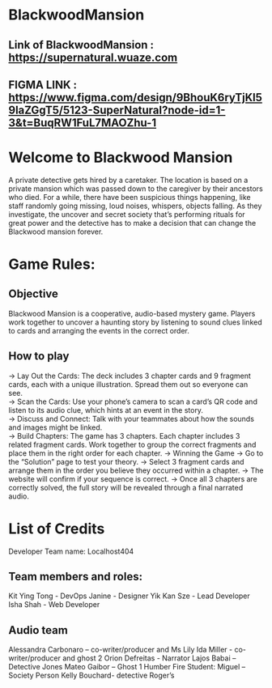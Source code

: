 # BlackwoodMansion
## Link of BlackwoodMansion : https://supernatural.wuaze.com
## FIGMA LINK : https://www.figma.com/design/9BhouK6ryTjKl59laZGgT5/5123-SuperNatural?node-id=1-3&t=BuqRW1FuL7MAOZhu-1

# Welcome to Blackwood Mansion

A private detective gets hired by a caretaker. The location is based on a private mansion which was passed down to the caregiver by their ancestors who died. For a while, there have been suspicious things happening, like staff randomly going missing, loud noises, whispers, objects falling. As they investigate, the uncover and secret society that’s performing rituals for great power and the detective has to make a decision that can change the Blackwood mansion forever. 

# Game Rules:
## Objective
Blackwood Mansion is a cooperative, audio-based mystery game. Players work together to uncover a haunting story by listening to sound clues linked to cards and arranging the events in the correct order.

## How to play
-> Lay Out the Cards: The deck includes 3 chapter cards and 9 fragment cards, each with a unique illustration. Spread them out so everyone can see.  
-> Scan the Cards: Use your phone’s camera to scan a card’s QR code and listen to its audio clue, which hints at an event in the story.  
-> Discuss and Connect: Talk with your teammates about how the sounds and images might be linked.  
-> Build Chapters: The game has 3 chapters. Each chapter includes 3 related fragment cards. Work together to group the correct fragments and place them in the right order for each chapter. 
-> Winning the Game
-> Go to the “Solution” page to test your theory.
-> Select 3 fragment cards and arrange them in the order you believe they occurred within a chapter.
-> The website will confirm if your sequence is correct.
-> Once all 3 chapters are correctly solved, the full story will be revealed through a final narrated audio.

# List of Credits
Developer Team name: Localhost404 

## Team members and roles: 
Kit Ying Tong - DevOps 
Janine - Designer 
Yik Kan Sze - Lead Developer 
Isha Shah - Web Developer 

## Audio team
Alessandra Carbonaro – co-writer/producer and Ms Lily 
Ida Miller - co-writer/producer and ghost 2 
Orion Defreitas - Narrator 
Lajos Babai – Detective Jones 
Mateo Gaibor – Ghost 1 
Humber Fire Student: Miguel – Society Person 
Kelly Bouchard- detective Roger’s 
 
